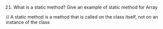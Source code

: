 21. What is a static method? Give an example of static method for Array
















// A static method is a method that is called on the class itself, not on an instance of the class